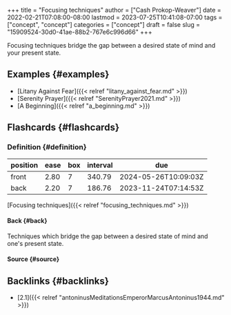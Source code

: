 +++
title = "Focusing techniques"
author = ["Cash Prokop-Weaver"]
date = 2022-02-21T07:08:00-08:00
lastmod = 2023-07-25T10:41:08-07:00
tags = ["concept", "concept"]
categories = ["concept"]
draft = false
slug = "15909524-30d0-41ae-88b2-767e6c996d66"
+++

Focusing techniques bridge the gap between a desired state of mind and your present state.


## Examples {#examples}

-   [Litany Against Fear]({{< relref "litany_against_fear.md" >}})
-   [Serenity Prayer]({{< relref "SerenityPrayer2021.md" >}})
-   [A Beginning]({{< relref "a_beginning.md" >}})


## Flashcards {#flashcards}


### Definition {#definition}

| position | ease | box | interval | due                  |
|----------|------|-----|----------|----------------------|
| front    | 2.80 | 7   | 340.79   | 2024-05-26T10:09:03Z |
| back     | 2.20 | 7   | 186.76   | 2023-11-24T07:14:53Z |

[Focusing techniques]({{< relref "focusing_techniques.md" >}})


#### Back {#back}

Techniques which bridge the gap between a desired state of mind and one's present state.


#### Source {#source}


## Backlinks {#backlinks}

-   [2.1]({{< relref "antoninusMeditationsEmperorMarcusAntoninus1944.md" >}})
